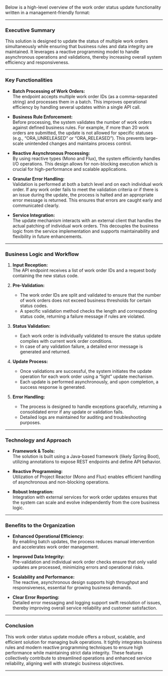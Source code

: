 Below is a high-level overview of the work order status update functionality written in a management-friendly format:

---

### Executive Summary

This solution is designed to update the status of multiple work orders simultaneously while ensuring that business rules and data integrity are maintained. It leverages a reactive programming model to handle asynchronous operations and validations, thereby increasing overall system efficiency and responsiveness.

---

### Key Functionalities

- **Batch Processing of Work Orders:**  
  The endpoint accepts multiple work order IDs (as a comma-separated string) and processes them in a batch. This improves operational efficiency by handling several updates within a single API call.

- **Business Rule Enforcement:**  
  Before processing, the system validates the number of work orders against defined business rules. For example, if more than 20 work orders are submitted, the update is not allowed for specific statuses (e.g., “ORA_UNRELEASED” or “ORA_RELEASED”). This prevents large-scale unintended changes and maintains process control.

- **Reactive Asynchronous Processing:**  
  By using reactive types (Mono and Flux), the system efficiently handles I/O operations. This design allows for non-blocking execution which is crucial for high-performance and scalable applications.

- **Granular Error Handling:**  
  Validation is performed at both a batch level and on each individual work order. If any work order fails to meet the validation criteria or if there is an issue during the update, the process is halted and an appropriate error message is returned. This ensures that errors are caught early and communicated clearly.

- **Service Integration:**  
  The update mechanism interacts with an external client that handles the actual patching of individual work orders. This decouples the business logic from the service implementation and supports maintainability and flexibility in future enhancements.

---

### Business Logic and Workflow

1. **Input Reception:**  
   The API endpoint receives a list of work order IDs and a request body containing the new status code.
   
2. **Pre-Validation:**  
   - The work order IDs are split and validated to ensure that the number of work orders does not exceed business thresholds for certain status codes.
   - A specific validation method checks the length and corresponding status code, returning a failure message if rules are violated.

3. **Status Validation:**  
   - Each work order is individually validated to ensure the status update complies with current work order conditions.
   - In case of any validation failure, a detailed error message is generated and returned.

4. **Update Process:**  
   - Once validations are successful, the system initiates the update operation for each work order using a “light” update mechanism.
   - Each update is performed asynchronously, and upon completion, a success response is generated.

5. **Error Handling:**  
   - The process is designed to handle exceptions gracefully, returning a consolidated error if any update or validation fails.
   - Detailed logs are maintained for auditing and troubleshooting purposes.

---

### Technology and Approach

- **Framework & Tools:**  
  The solution is built using a Java-based framework (likely Spring Boot), utilizing annotations to expose REST endpoints and define API behavior.
  
- **Reactive Programming:**  
  Utilization of Project Reactor (Mono and Flux) enables efficient handling of asynchronous and non-blocking operations.

- **Robust Integration:**  
  Integration with external services for work order updates ensures that the system can scale and evolve independently from the core business logic.

---

### Benefits to the Organization

- **Enhanced Operational Efficiency:**  
  By enabling batch updates, the process reduces manual intervention and accelerates work order management.
  
- **Improved Data Integrity:**  
  Pre-validation and individual work order checks ensure that only valid updates are processed, minimizing errors and operational risks.

- **Scalability and Performance:**  
  The reactive, asynchronous design supports high throughput and responsiveness, essential for growing business demands.

- **Clear Error Reporting:**  
  Detailed error messaging and logging support swift resolution of issues, thereby improving overall service reliability and customer satisfaction.

---

### Conclusion

This work order status update module offers a robust, scalable, and efficient solution for managing bulk operations. It tightly integrates business rules and modern reactive programming techniques to ensure high performance while maintaining strict data integrity. These features collectively contribute to streamlined operations and enhanced service reliability, aligning well with strategic business objectives.

---